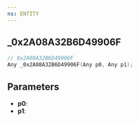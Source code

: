 ```yaml
---
ns: ENTITY
---
```

## _0x2A08A32B6D49906F

```c
// 0x2A08A32B6D49906F
Any _0x2A08A32B6D49906F(Any p0, Any p1);
```

## Parameters
* **p0**:
* **p1**:
